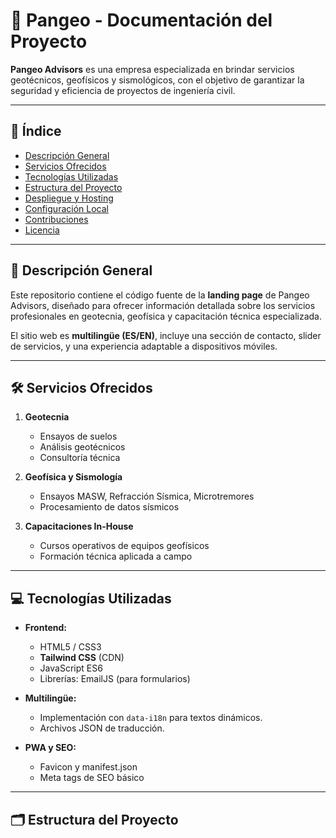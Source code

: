 # 📘 Pangeo - Documentación del Proyecto

**Pangeo Advisors** es una empresa especializada en brindar servicios geotécnicos, geofísicos y sismológicos, con el objetivo de garantizar la seguridad y eficiencia de proyectos de ingeniería civil.

---

## 📌 Índice

- [Descripción General](#descripción-general)
- [Servicios Ofrecidos](#servicios-ofrecidos)
- [Tecnologías Utilizadas](#tecnologías-utilizadas)
- [Estructura del Proyecto](#estructura-del-proyecto)
- [Despliegue y Hosting](#despliegue-y-hosting)
- [Configuración Local](#configuración-local)
- [Contribuciones](#contribuciones)
- [Licencia](#licencia)

---

## 📖 Descripción General

Este repositorio contiene el código fuente de la **landing page** de Pangeo Advisors, diseñado para ofrecer información detallada sobre los servicios profesionales en geotecnia, geofísica y capacitación técnica especializada.

El sitio web es **multilingüe (ES/EN)**, incluye una sección de contacto, slider de servicios, y una experiencia adaptable a dispositivos móviles.

---

## 🛠 Servicios Ofrecidos

1. **Geotecnia**
   - Ensayos de suelos
   - Análisis geotécnicos
   - Consultoría técnica

2. **Geofísica y Sismología**
   - Ensayos MASW, Refracción Sísmica, Microtremores
   - Procesamiento de datos sísmicos

3. **Capacitaciones In-House**
   - Cursos operativos de equipos geofísicos
   - Formación técnica aplicada a campo

---

## 💻 Tecnologías Utilizadas

- **Frontend:**
  - HTML5 / CSS3
  - **Tailwind CSS** (CDN)
  - JavaScript ES6
  - Librerías: EmailJS (para formularios)

- **Multilingüe:**
  - Implementación con `data-i18n` para textos dinámicos.
  - Archivos JSON de traducción.

- **PWA y SEO:**
  - Favicon y manifest.json
  - Meta tags de SEO básico

---

## 🗂 Estructura del Proyecto

